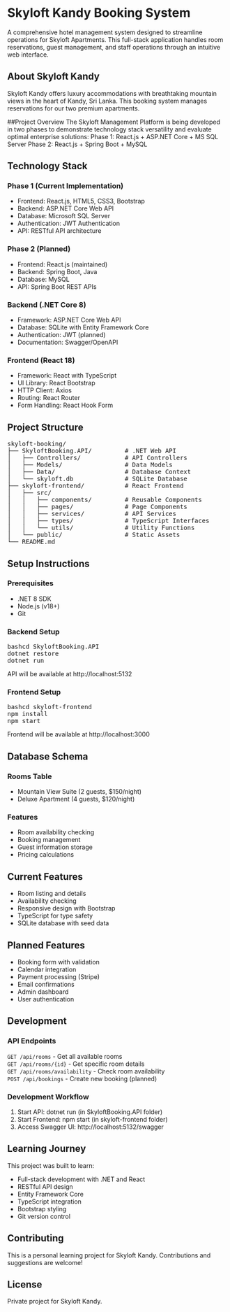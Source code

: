 # Skyloft Kandy Booking System
A comprehensive hotel management system designed to streamline operations for Skyloft Apartments. This full-stack application handles room reservations, guest management, and staff operations through an intuitive web interface.

## About Skyloft Kandy
Skyloft Kandy offers luxury accommodations with breathtaking mountain views in the heart of Kandy, Sri Lanka. This booking system manages reservations for our two premium apartments.

##Project Overview
The Skyloft Management Platform is being developed in two phases to demonstrate technology stack versatility and evaluate optimal enterprise solutions:
Phase 1: React.js + ASP.NET Core + MS SQL Server
Phase 2: React.js + Spring Boot + MySQL

## Technology Stack
### Phase 1 (Current Implementation)

- Frontend: React.js, HTML5, CSS3, Bootstrap
- Backend: ASP.NET Core Web API
- Database: Microsoft SQL Server
- Authentication: JWT Authentication
- API: RESTful API architecture

### Phase 2 (Planned)

- Frontend: React.js (maintained)
- Backend: Spring Boot, Java
- Database: MySQL
- API: Spring Boot REST APIs

### Backend (.NET Core 8)

- Framework: ASP.NET Core Web API
- Database: SQLite with Entity Framework Core
- Authentication: JWT (planned)
- Documentation: Swagger/OpenAPI

### Frontend (React 18)

- Framework: React with TypeScript
- UI Library: React Bootstrap
- HTTP Client: Axios
- Routing: React Router
- Form Handling: React Hook Form

## Project Structure
<pre>skyloft-booking/
├── SkyloftBooking.API/         # .NET Web API
│   ├── Controllers/            # API Controllers
│   ├── Models/                 # Data Models
│   ├── Data/                   # Database Context
│   └── skyloft.db              # SQLite Database
├── skyloft-frontend/           # React Frontend
│   ├── src/
│   │   ├── components/         # Reusable Components
│   │   ├── pages/              # Page Components
│   │   ├── services/           # API Services
│   │   ├── types/              # TypeScript Interfaces
│   │   └── utils/              # Utility Functions
│   └── public/                 # Static Assets
└── README.md</pre>

## Setup Instructions
### Prerequisites

- .NET 8 SDK
- Node.js (v18+)
- Git

### Backend Setup
<pre>bashcd SkyloftBooking.API
dotnet restore
dotnet run</pre>
API will be available at http://localhost:5132

### Frontend Setup
<pre>bashcd skyloft-frontend
npm install
npm start</pre>
Frontend will be available at http://localhost:3000

## Database Schema
### Rooms Table

- Mountain View Suite (2 guests, $150/night)
- Deluxe Apartment (4 guests, $120/night)

### Features

- Room availability checking
- Booking management
- Guest information storage
- Pricing calculations

## Current Features
- Room listing and details
- Availability checking
- Responsive design with Bootstrap
- TypeScript for type safety
- SQLite database with seed data

## Planned Features
- Booking form with validation
- Calendar integration
- Payment processing (Stripe)
- Email confirmations
- Admin dashboard
- User authentication

## Development
### API Endpoints

`GET /api/rooms` - Get all available rooms</br>
`GET /api/rooms/{id}` - Get specific room details</br>
`GET /api/rooms/availability` - Check room availability</br>
`POST /api/bookings` - Create new booking (planned)</br>

### Development Workflow

1. Start API: dotnet run (in SkyloftBooking.API folder)
2. Start Frontend: npm start (in skyloft-frontend folder)
3. Access Swagger UI: http://localhost:5132/swagger

## Learning Journey
This project was built to learn:

- Full-stack development with .NET and React
- RESTful API design
- Entity Framework Core
- TypeScript integration
- Bootstrap styling
- Git version control

## Contributing
This is a personal learning project for Skyloft Kandy. Contributions and suggestions are welcome!
## License
Private project for Skyloft Kandy.
